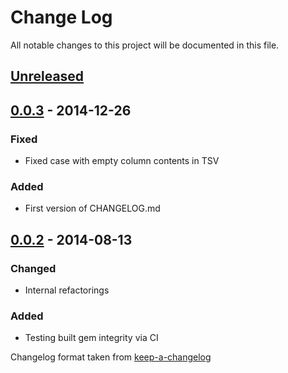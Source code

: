 # Change Log
All notable changes to this project will be documented in this file.

## [Unreleased][unreleased]

## [0.0.3] - 2014-12-26
### Fixed
- Fixed case with empty column contents in TSV

### Added
- First version of CHANGELOG.md

## [0.0.2] - 2014-08-13
### Changed
- Internal refactorings

### Added
- Testing built gem integrity via CI

Changelog format taken from [keep-a-changelog](https://github.com/olivierlacan/keep-a-changelog)

[unreleased]: https://github.com/mimimi/ruby-tsv/compare/v0.0.3...master
[0.0.3]: https://github.com/mimimi/ruby-tsv/compare/v0.0.2...v0.0.3
[0.0.2]: https://github.com/mimimi/ruby-tsv/compare/v0.0.1...v0.0.2